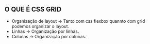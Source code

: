 ## O QUE É CSS GRID

- Organização de layout -> Tanto com css flexbox quannto com grid podemos organizar o layout.
- Linhas -> Organização por linhas.
- Colunas -> Organização por colunas.
  